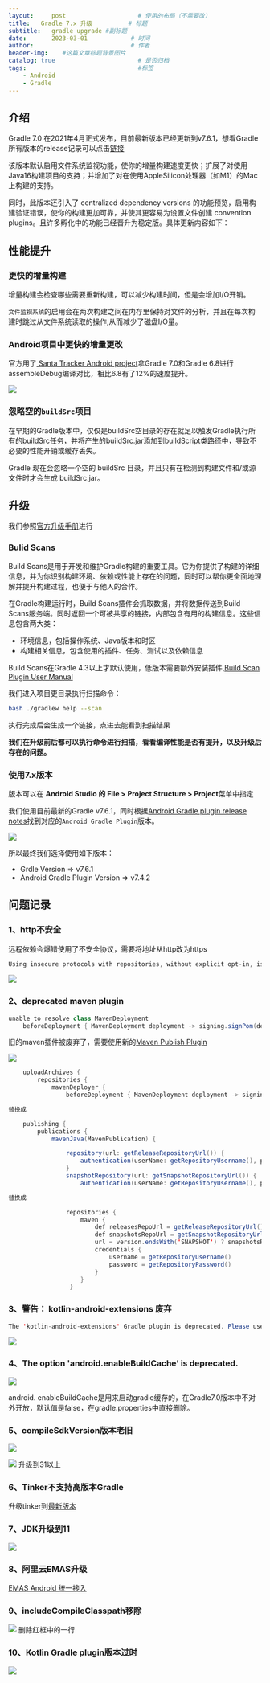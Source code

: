 ```yaml
---
layout:     post                    # 使用的布局（不需要改）
title:   Gradle 7.x 升级          # 标题 
subtitle:   gradle upgrade #副标题
date:       2023-03-01            # 时间
author:                           # 作者
header-img:    #这篇文章标题背景图片
catalog: true                       # 是否归档
tags:                               #标签
    - Android
    - Gradle
---
```


## 介绍
Gradle 7.0 在2021年4月正式发布，目前最新版本已经更新到v7.6.1，想看Gradle所有版本的release记录可以点击[链接](https://gradle.org/releases/)

该版本默认启用文件系统监视功能，使你的增量构建速度更快；扩展了对使用Java16构建项目的支持；并增加了对在使用AppleSilicon处理器（如M1）的Mac上构建的支持。

同时，此版本还引入了 centralized dependency versions 的功能预览，启用构建验证错误，使你的构建更加可靠，并使其更容易为设置文件创建 convention plugins。且许多孵化中的功能已经晋升为稳定版。具体更新内容如下：

## 性能提升
### 更快的增量构建
增量构建会检查哪些需要重新构建，可以减少构建时间，但是会增加I/O开销。

`文件监视系统`的启用会在两次构建之间在内存里保持对文件的分析，并且在每次构建时跳过从文件系统读取的操作,从而减少了磁盘I/O量。

### Android项目中更快的增量更改

官方用了[ Santa Tracker Android project](https://github.com/gradle/santa-tracker-performance)拿Gradle 7.0和Gradle 6.8进行assembleDebug编译对比，相比6.8有了12%的速度提升。

![](https://raw.githubusercontent.com/KinsomyJS/KinsomyJS.github.io/master/img/2023-03-01/1.png)




### 忽略空的`buildSrc`项目

在早期的Gradle版本中，仅仅是buildSrc空目录的存在就足以触发Gradle执行所有的buildSrc任务，并将产生的buildSrc.jar添加到buildScript类路径中，导致不必要的性能开销或缓存丢失。

Gradle 现在会忽略一个空的 buildSrc 目录，并且只有在检测到构建文件和/或源文件时才会生成 buildSrc.jar。

## 升级
我们参照[官方升级手册](https://docs.gradle.org/7.1.1/userguide/upgrading_version_7.html#changes_7.1)进行

### Bulid Scans
Build Scans是用于开发和维护Gradle构建的重要工具。它为你提供了构建的详细信息，并为你识别构建环境、依赖或性能上存在的问题，同时可以帮你更全面地理解并提升构建过程，也便于与他人的合作。

在Gradle构建运行时，Build Scans插件会抓取数据，并将数据传送到Build Scans服务端。同时返回一个可被共享的链接，内部包含有用的构建信息。这些信息包含两大类：

* 环境信息，包括操作系统、Java版本和时区
* 构建相关信息，包含使用的插件、任务、测试以及依赖信息

Build Scans在Gradle 4.3以上才默认使用，低版本需要额外安装插件,[Build Scan Plugin User Manual](https://docs.gradle.com/enterprise/gradle-plugin/?&_ga=2.100043736.79666310.1541473383-2130798346.1527486300#getting_set_up)

我们进入项目更目录执行扫描命令：
```sh
bash ./gradlew help --scan
```

执行完成后会生成一个链接，点进去能看到扫描结果

**我们在升级前后都可以执行命令进行扫描，看看编译性能是否有提升，以及升级后存在的问题。**

### 使用7.x版本
版本可以在 **Android Studio 的 File > Project Structure > Project**菜单中指定

我们使用目前最新的Gradle v7.6.1，同时根据[Android Gradle plugin release notes](https://developer.android.com/studio/releases/gradle-plugin?hl=zh-cn)找到对应的`Android Gradle Plugin`版本。

![](https://raw.githubusercontent.com/KinsomyJS/KinsomyJS.github.io/master/img/2023-03-01/2.png)


所以最终我们选择使用如下版本：

* Grdle Version => v7.6.1
* Android Gradle Plugin Version => v7.4.2


## 问题记录
### 1、http不安全
远程依赖会爆错使用了不安全协议，需要将地址从http改为https

```java
Using insecure protocols with repositories, without explicit opt-in, is unsupported. Switch Maven repository 'maven(http://maven.aliyun.com/nexus/content/groups/public/)' to redirect to a secure protocol (like HTTPS) or allow insecure protocols. See https://docs.gradle.org/7.6.1/dsl/org.gradle.api.artifacts.repositories.UrlArtifactRepository.html#org.gradle.api.artifacts.repositories.UrlArtifactRepository:allowInsecureProtocol for more details. 
```

![](https://raw.githubusercontent.com/KinsomyJS/KinsomyJS.github.io/master/img/2023-03-01/3.png)

### 2、deprecated maven plugin

```java
unable to resolve class MavenDeployment 
    beforeDeployment { MavenDeployment deployment -> signing.signPom(deployment) }
```

旧的maven插件被废弃了，需要使用新的[Maven Publish Plugin
](https://docs.gradle.org/current/userguide/publishing_maven.html?_ga=2.188883243.1829966791.1678959159-1216106932.1678959159#publishing_maven)

![](https://raw.githubusercontent.com/KinsomyJS/KinsomyJS.github.io/master/img/2023-03-01/8.png)

```java
    uploadArchives {
        repositories {
            mavenDeployer {
                beforeDeployment { MavenDeployment deployment -> signing.signPom(deployment) }

替换成

    publishing {
        publications {
            mavenJava(MavenPublication) {

```

```java
                repository(url: getReleaseRepositoryUrl()) {
                    authentication(userName: getRepositoryUsername(), password: getRepositoryPassword())
                }
                snapshotRepository(url: getSnapshotRepositoryUrl()) {
                    authentication(userName: getRepositoryUsername(), password: getRepositoryPassword())

替换成

                repositories {
                    maven {
                        def releasesRepoUrl = getReleaseRepositoryUrl()
                        def snapshotsRepoUrl = getSnapshotRepositoryUrl()
                        url = version.endsWith('SNAPSHOT') ? snapshotsRepoUrl : releasesRepoUrl
                        credentials {
                            username = getRepositoryUsername()
                            password = getRepositoryPassword()
                        }
                    }
                 }


```


### 3、警告： kotlin-android-extensions 废弃
```java 
The 'kotlin-android-extensions' Gradle plugin is deprecated. Please use this migration guide (https://goo.gle/kotlin-android-extensions-deprecation) to start working with View Binding (https://developer.android.com/topic/libraries/view-binding) and the 'kotlin-parcelize' plugin.
```

![](https://raw.githubusercontent.com/KinsomyJS/KinsomyJS.github.io/master/img/2023-03-01/5.png)

### 4、The option 'android.enableBuildCache’ is deprecated.
![](https://raw.githubusercontent.com/KinsomyJS/KinsomyJS.github.io/master/img/2023-03-01/6.png)

android. enableBuildCache是用来启动gradle缓存的，在Gradle7.0版本中不对外开放，默认值是false，在gradle.properties中直接删除。


### 5、compileSdkVersion版本老旧
![](https://raw.githubusercontent.com/KinsomyJS/KinsomyJS.github.io/master/img/2023-03-01/7.png)

![](https://raw.githubusercontent.com/KinsomyJS/KinsomyJS.github.io/master/img/2023-03-01/11.png)
升级到31以上

### 6、Tinker不支持高版本Gradle
升级tinker到[最新版本](https://github.com/Tencent/tinker/releases)
### 7、JDK升级到11
![](https://raw.githubusercontent.com/KinsomyJS/KinsomyJS.github.io/master/img/2023-03-01/12.png)
### 8、阿里云EMAS升级
[EMAS Android 统一接入
](https://help.aliyun.com/document_detail/436887.html)

### 9、includeCompileClasspath移除
![](https://raw.githubusercontent.com/KinsomyJS/KinsomyJS.github.io/master/img/2023-03-01/9.png)
删除红框中的一行

### 10、Kotlin Gradle plugin版本过时
![](https://raw.githubusercontent.com/KinsomyJS/KinsomyJS.github.io/master/img/2023-03-01/10.png)